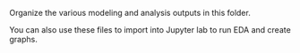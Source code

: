 Organize the various modeling and analysis outputs in this folder.

You can also use these files to import into Jupyter lab to run EDA and create graphs.